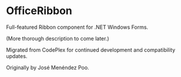 # OfficeRibbon
Full-featured Ribbon component for .NET Windows Forms.

(More thorough description to come later.)

Migrated from CodePlex for continued development and compatibility updates.

Originally by José Menéndez Poo.